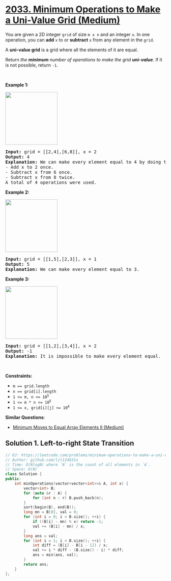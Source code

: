 # [2033. Minimum Operations to Make a Uni-Value Grid (Medium)](https://leetcode.com/problems/minimum-operations-to-make-a-uni-value-grid/)

<p>You are given a 2D integer <code>grid</code> of size <code>m x n</code> and an integer <code>x</code>. In one operation, you can <strong>add</strong> <code>x</code> to or <strong>subtract</strong> <code>x</code> from any element in the <code>grid</code>.</p>

<p>A <strong>uni-value grid</strong> is a grid where all the elements of it are equal.</p>

<p>Return <em>the <strong>minimum</strong> number of operations to make the grid <strong>uni-value</strong></em>. If it is not possible, return <code>-1</code>.</p>

<p>&nbsp;</p>
<p><strong>Example 1:</strong></p>
<img alt="" src="https://assets.leetcode.com/uploads/2021/09/21/gridtxt.png" style="width: 164px; height: 165px;">
<pre><strong>Input:</strong> grid = [[2,4],[6,8]], x = 2
<strong>Output:</strong> 4
<strong>Explanation:</strong> We can make every element equal to 4 by doing the following: 
- Add x to 2 once.
- Subtract x from 6 once.
- Subtract x from 8 twice.
A total of 4 operations were used.
</pre>

<p><strong>Example 2:</strong></p>
<img alt="" src="https://assets.leetcode.com/uploads/2021/09/21/gridtxt-1.png" style="width: 164px; height: 165px;">
<pre><strong>Input:</strong> grid = [[1,5],[2,3]], x = 1
<strong>Output:</strong> 5
<strong>Explanation:</strong> We can make every element equal to 3.
</pre>

<p><strong>Example 3:</strong></p>
<img alt="" src="https://assets.leetcode.com/uploads/2021/09/21/gridtxt-2.png" style="width: 164px; height: 165px;">
<pre><strong>Input:</strong> grid = [[1,2],[3,4]], x = 2
<strong>Output:</strong> -1
<strong>Explanation:</strong> It is impossible to make every element equal.
</pre>

<p>&nbsp;</p>
<p><strong>Constraints:</strong></p>

<ul>
	<li><code>m == grid.length</code></li>
	<li><code>n == grid[i].length</code></li>
	<li><code>1 &lt;= m, n &lt;= 10<sup>5</sup></code></li>
	<li><code>1 &lt;= m * n &lt;= 10<sup>5</sup></code></li>
	<li><code>1 &lt;= x, grid[i][j] &lt;= 10<sup>4</sup></code></li>
</ul>


**Similar Questions**:
* [Minimum Moves to Equal Array Elements II (Medium)](https://leetcode.com/problems/minimum-moves-to-equal-array-elements-ii/)

## Solution 1. Left-to-right State Transition

```cpp
// OJ: https://leetcode.com/problems/minimum-operations-to-make-a-uni-value-grid/
// Author: github.com/lzl124631x
// Time: O(NlogN) where `N` is the count of all elements in `A`.
// Space: O(N)
class Solution {
public:
    int minOperations(vector<vector<int>>& A, int x) {
        vector<int> B;
        for (auto &r : A) {
            for (int n : r) B.push_back(n);
        }
        sort(begin(B), end(B));
        long mn = B[0], val = 0;
        for (int i = 0; i < B.size(); ++i) {
            if ((B[i] - mn) % x) return -1;
            val += (B[i] - mn) / x;
        }
        long ans = val;
        for (int i = 1; i < B.size(); ++i) {
            int diff = (B[i] - B[i - 1]) / x;
            val += i * diff - (B.size() - i) * diff;
            ans = min(ans, val);
        }
        return ans;
    }
};
```